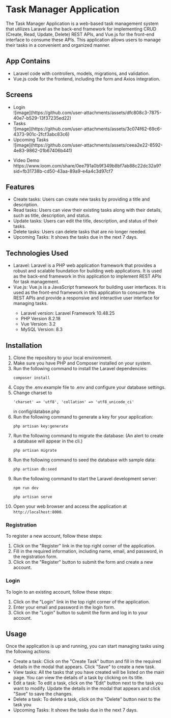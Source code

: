 <h1>Task Manager Application</h1>
    <p>The Task Manager Application is a web-based task management system that utilizes Laravel as the back-end framework for implementing CRUD (Create, Read, Update, Delete) REST APIs, and Vue.js for the front-end interface to consume these APIs. This application allows users to manage their tasks in a convenient and organized manner.</p>
<h2>App Contains</h2>
<ul>
  <li>Laravel code with controllers, models, migrations, and validation. </li>
  <li>Vue.js code for the frontend, including the form and Axios integration.</li>
</ul>
<h2>Screens</h2>
<ul>
    <li>Login </br>
        ![image](https://github.com/user-attachments/assets/dfc808c3-7875-40e7-b529-13f37235ed22)
    </li>
    <li>Tasks</br>
        ![image](https://github.com/user-attachments/assets/3c074f62-69c6-4373-901c-2fcf3abc83c6)
    </li>
    <li>Upcoming Tasks</br>
        ![image](https://github.com/user-attachments/assets/ceea2e22-8592-4e83-9862-01b67406b441)
    </li>
</ul>
<ul>
    <li>Video Demo</ br>
        https://www.loom.com/share/0ee791a0b9f349b8bf7ab88c22dc32a9?sid=fb31738b-cd50-43aa-89a9-e4a4c3d97cf7
    </li>
</ul>

<h2>Features</h2>
<ul>
    <li>Create tasks: Users can create new tasks by providing a title and description.</li>
    <li>Read tasks: Users can view their existing tasks along with their details, such as title, description, and status.</li>
    <li>Update tasks: Users can edit the title, description, and status of their tasks.</li>
    <li>Delete tasks: Users can delete tasks that are no longer needed.</li>
    <li>Upcoming Tasks: It shows the tasks due in the next 7 days.</li>
</ul>

<h2>Technologies Used</h2>
<ul>
    <li>Laravel: Laravel is a PHP web application framework that provides a robust and scalable foundation for building web applications. It is used as the back-end framework in this application to implement REST APIs for task management.</li>
    <li>Vue.js: Vue.js is a JavaScript framework for building user interfaces. It is used as the front-end framework in this application to consume the REST APIs and provide a responsive and interactive user interface for managing tasks.</li>
    <ul>
    <li>Laravel version: Laravel Framework 10.48.25</li>
    <li>PHP Version 8.2.18</li>
    <li>Vue Version: 3.2</li>
    <li>MySQL Version: 8.3</li>
    </ul>
</ul>

<h2>Installation</h2>
<ol>
    <li>Clone the repository to your local environment.</li>
    <li>Make sure you have PHP and Composer installed on your system.</li>
    <li>Run the following command to install the Laravel dependencies:</li>
    <pre><code>composer install</code></pre>
    <li>Copy the .env.example file to .env and configure your database settings.</li>
    <li>Change charset to <pre><code>'charset' => 'utf8', 'collation' => 'utf8_unicode_ci' </pre></code>in config/databse.php</li>
    <li>Run the following command to generate a key for your application:</li>
    <pre><code>php artisan key:generate</code></pre>
    <li>Run the following command to migrate the database: (An alert to create a database will appear in the cli.)</li>
    <pre><code>php artisan migrate</code></pre>
    <li>Run the following command to seed the database with sample data:</li>
    <pre><code>php artisan db:seed</code></pre>
    <li>Run the following command to start the Laravel development server:</li>
    <pre><code>npm run dev</code></pre>
    <pre><code>php artisan serve</code></pre>
    <li>Open your web browser and access the application at <code>http://localhost:8000</code>.</li>
</ol>
<h3>Registration</h3>
<p>To register a new account, follow these steps:</p>
<ol>
    <li>Click on the "Register" link in the top right corner of the application.</li>
    <li>Fill in the required information, including name, email, and password, in the registration form.</li>
    <li>Click on the "Register" button to submit the form and create a new account.</li>
</ol>
<h3>Login</h3>
<p>To login to an existing account, follow these steps:</p>
<ol>
    <li>Click on the "Login" link in the top right corner of the application.</li>
    <li>Enter your email and password in the login form.</li>
    <li>Click on the "Login" button to submit the form and log in to your account.</li>
</ol>

<h2>Usage</h2>
<p>Once the application is up and running, you can start managing tasks using the following actions:</p>
<ul>
    <li>Create a task: Click on the "Create Task" button and fill in the required details in the modal that appears. Click "Save" to create a new task.</li>
    <li>View tasks: All the tasks that you have created will be listed on the main page. You can view the details of a task by clicking on its title.</li>
    <li>Edit a task: To edit a task, click on the "Edit" button next to the task you want to modify. Update the details in the modal that appears and click "Save" to save the changes.</li>
    <li>Delete a task: To delete a task, click on the "Delete" button next to the task you</li>
    <li>Upcoming Tasks: It shows the tasks due in the next 7 days.</li>
